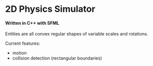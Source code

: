 # 2D Physics Simulator

#### Written in C++ with SFML

Entities are all convex regular shapes of variable scales and rotations.

Current features:
- motion
- collision detection (rectangular boundaries)
